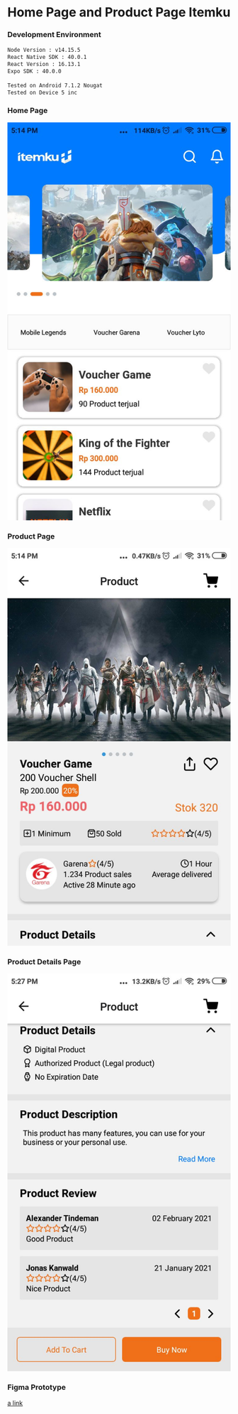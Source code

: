 # Home Page and Product Page Itemku

### Development Environment

```
Node Version : v14.15.5
React Native SDK : 40.0.1
React Version : 16.13.1
Expo SDK : 40.0.0

Tested on Android 7.1.2 Nougat
Tested on Device 5 inc
```

### Home Page

![Screenshot](https://github.com/Abbinizar/itemku/blob/master/assets/screenshot/homepage.jpeg)

### Product Page

![Screenshot](https://github.com/Abbinizar/itemku/blob/master/assets/screenshot/productDetail1.jpeg)

### Product Details Page

![Screenshot](https://github.com/Abbinizar/itemku/blob/master/assets/screenshot/productDetail2.jpeg)

### Figma Prototype

[a link](https://www.figma.com/proto/j1gNbZkVWX9HG8ZXjLRjO4/itemku?node-id=1%3A4&scaling=scale-down)

